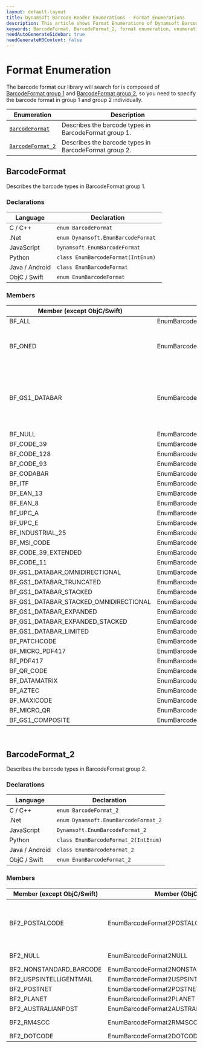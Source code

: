 ```yaml
---
layout: default-layout
title: Dynamsoft Barcode Reader Enumerations - Format Enumerations
description: This article shows Format Enumerations of Dynamsoft Barcode Reader.
keywords: BarcodeFormat, BarcodeFormat_2, format enumeration, enumeration
needAutoGenerateSidebar: true
needGenerateH3Content: false
---
```



# Format Enumeration
The barcode format our library will search for is composed of [BarcodeFormat group 1](#barcodeformat) and [BarcodeFormat group 2](#barcodeformat_2), so you need to specify the barcode format in group 1 and group 2 individually.

  | Enumeration | Description |
  |-------------|-------------|
  | [`BarcodeFormat`](#barcodeformat) | Describes the barcode types in BarcodeFormat group 1. |
  | [`BarcodeFormat_2`](#barcodeformat_2) | Describes the barcode types in BarcodeFormat group 2. |
  



## BarcodeFormat
Describes the barcode types in BarcodeFormat group 1. 

### Declarations
   
| Language | Declaration |
| -------- | ----------- |
| C / C++ | `enum BarcodeFormat` |
| .Net | `enum Dynamsoft.EnumBarcodeFormat ` |
| JavaScript | `Dynamsoft.EnumBarcodeFormat` |
| Python | `class EnumBarcodeFormat(IntEnum)` |
| Java / Android | `class EnumBarcodeFormat` |
| ObjC / Swift | `enum EnumBarcodeFormat` |


### Members
   
| Member (except ObjC/Swift) | Member (ObjC) | Member (Swift) | Value | Description |
| -------------------------- | ------------- | -------------- | ----- | ----------- |
| BF_ALL | EnumBarcodeFormatALL | EnumBarcodeFormat.ALL | 0xFE3FFFFF | All supported formats in [BarcodeFormat group 1](#barcodeformat). |
| BF_ONED | EnumBarcodeFormatONED  | EnumBarcodeFormat.ONED | 0x003007FF | Combined value of BF_CODABAR, BF_CODE_128, BF_CODE_39, BF_CODE_39_Extended, BF_CODE_93, BF_EAN_13, BF_EAN_8, INDUSTRIAL_25, BF_ITF, BF_UPC_A, BF_UPC_E, BF_MSI_CODE, BF_CODE_11. |
| BF_GS1_DATABAR | EnumBarcodeFormatGS1DATABAR | EnumBarcodeFormat.GS1DATABAR | 0x0003F800 | Combined value of BF_GS1_DATABAR_OMNIDIRECTIONAL, BF_GS1_DATABAR_TRUNCATED, BF_GS1_DATABAR_STACKED, BF_GS1_DATABAR_STACKED_OMNIDIRECTIONAL, BF_GS1_DATABAR_EXPANDED, BF_GS1_DATABAR_EXPANDED_STACKED, BF_GS1_DATABAR_LIMITED. | 
| BF_NULL | EnumBarcodeFormatNULL | EnumBarcodeFormat.NULL | 0x00 | No barcode format in [BarcodeFormat group 1](#barcodeformat). |
| BF_CODE_39 | EnumBarcodeFormatCODE39 | EnumBarcodeFormat.CODE39 | 0x01 | Code 39 |
| BF_CODE_128 | EnumBarcodeFormatCODE128 | EnumBarcodeFormat.CODE128 | 0x02 | Code 128 |
| BF_CODE_93 | EnumBarcodeFormatCODE93 | EnumBarcodeFormat.CODE93 | 0x04 | Code 93 |
| BF_CODABAR | EnumBarcodeFormatCODABAR | EnumBarcodeFormat.CODABAR | 0x08 | Codabar |
| BF_ITF  | EnumBarcodeFormatITF | EnumBarcodeFormat.ITF | 0x10 | ITF |
| BF_EAN_13 | EnumBarcodeFormatEAN13 | EnumBarcodeFormat.EAN13 | 0x20 | EAN-13 |
| BF_EAN_8 | EnumBarcodeFormatEAN8 | EnumBarcodeFormat.EAN8 | 0x40 | EAN-8 |
| BF_UPC_A | EnumBarcodeFormatUPCA | EnumBarcodeFormat.UPCA | 0x80 | UPC-A |
| BF_UPC_E | EnumBarcodeFormatUPCE | EnumBarcodeFormat.UPCE | 0x100 | UPC-E |
| BF_INDUSTRIAL_25 | EnumBarcodeFormatINDUSTRIAL | EnumBarcodeFormat.INDUSTRIAL | 0x200 | Industrial 2 of 5 |
| BF_MSI_CODE | EnumBarcodeFormatMSICODE | EnumBarcodeFormat.MSICODE | 0x100000 | MSI Code |
| BF_CODE_39_EXTENDED | EnumBarcodeFormatCODE39EXTENDED | EnumBarcodeFormat.CODE39EXTENDED | 0x400 | Code 39 Extended |
| BF_CODE_11 | EnumBarcodeFormatCODE11 | EnumBarcodeFormat.CODE11 | 0x200000 | Code 11 |
| BF_GS1_DATABAR_OMNIDIRECTIONAL | EnumBarcodeFormatGS1DATABAROMNIDIRECTIONAL | EnumBarcodeFormat.GS1DATABAROMNIDIRECTIONAL | 0x800 | GS1 Databar Omnidirectional |
| BF_GS1_DATABAR_TRUNCATED | EnumBarcodeFormatGS1DATABARTRUNCATED | EnumBarcodeFormat.GS1DATABARTRUNCATED | 0x1000 | GS1 Databar Truncated |
| BF_GS1_DATABAR_STACKED | EnumBarcodeFormatGS1DATABARSTACKED | EnumBarcodeFormat.GS1DATABARSTACKED | 0x2000 | GS1 Databar Stacked |
| BF_GS1_DATABAR_STACKED_OMNIDIRECTIONAL | EnumBarcodeFormatGS1DATABARSTACKEDOMNIDIRECTIONAL | EnumBarcodeFormat.GS1DATABARSTACKEDOMNIDIRECTIONAL | 0x4000 | GS1 Databar Stacked Omnidirectional |
| BF_GS1_DATABAR_EXPANDED | EnumBarcodeFormatGS1DATABAREXPANDED | EnumBarcodeFormat.GS1DATABAREXPANDED | 0x8000 | GS1 Databar Expanded |
| BF_GS1_DATABAR_EXPANDED_STACKED | EnumBarcodeFormatGS1DATABAREXPANDEDSTACKED | EnumBarcodeFormat.GS1DATABAREXPANDEDSTACKED | 0x10000 | GS1 Databar Expaned Stacked |
| BF_GS1_DATABAR_LIMITED | EnumBarcodeFormatGS1DATABARLIMITED | EnumBarcodeFormat.GS1DATABARLIMITED | 0x20000 | GS1 Databar Limited |
| BF_PATCHCODE | EnumBarcodeFormatPATCHCODE | EnumBarcodeFormat.PATCHCODE | 0x00040000 | Patch code |
| BF_MICRO_PDF417 | EnumBarcodeFormatMICROPDF417 | EnumBarcodeFormat.MICROPDF417 | 0x00080000 | Micro PDF417 |
| BF_PDF417 | EnumBarcodeFormatPDF417 | EnumBarcodeFormat.PDF417 | 0x02000000 | PDF417 |
| BF_QR_CODE | EnumBarcodeFormatQRCODE | EnumBarcodeFormat.QRCODE| 0x04000000 | QRCode |
| BF_DATAMATRIX | EnumBarcodeFormatDATAMATRIX | EnumBarcodeFormat.DATAMATRIX | 0x08000000 | DataMatrix |
| BF_AZTEC | EnumBarcodeFormatAZTEC | EnumBarcodeFormat.AZTEC | 0x10000000 | AZTEC |
| BF_MAXICODE | EnumBarcodeFormatMAXICODE | EnumBarcodeFormat.MAXICODE | 0x20000000 | MAXICODE |
| BF_MICRO_QR | EnumBarcodeFormatMICROQR | EnumBarcodeFormat.MICROQR | 0x40000000 | Micro QR Code |
| BF_GS1_COMPOSITE | EnumBarcodeFormatGS1COMPOSITE | EnumBarcodeFormat.GS1COMPOSITE | -2147483648 | GS1 Composite Code |



&nbsp;



## BarcodeFormat_2
Describes the barcode types in BarcodeFormat group 2.


### Declarations
   
| Language | Declaration |
| -------- | ----------- |
| C / C++ | `enum BarcodeFormat_2` |
| .Net | `enum Dynamsoft.EnumBarcodeFormat_2` |
| JavaScript | `Dynamsoft.EnumBarcodeFormat_2` |
| Python | `class EnumBarcodeFormat_2(IntEnum)` |
| Java / Android | `class EnumBarcodeFormat_2` |
| ObjC / Swift | `enum EnumBarcodeFormat_2` |


### Members
   
| Member (except ObjC/Swift) | Member (ObjC) | Member (Swift) | Value | Description |
| -------------------------- | ------------- | -------------- | ----- | ----------- |
| BF2_POSTALCODE | EnumBarcodeFormat2POSTALCODE | EnumBarcodeFormat2.POSTALCODE | 0x01F00000 | Combined value of BF2_USPSINTELLIGENTMAIL, BF2_POSTNET, BF2_PLANET, BF2_AUSTRALIANPOST, BF2_RM4SCC. |
| BF2_NULL | EnumBarcodeFormat2NULL | EnumBarcodeFormat2.NULL | 0x00 | No barcode format in [BarcodeFormat group 2](#barcodeformat_2). |
| BF2_NONSTANDARD_BARCODE | EnumBarcodeFormat2NONSTANDARDBARCODE | EnumBarcodeFormat2.NONSTANDARDBARCODE | 0x01 | Nonstandard barcode |
| BF2_USPSINTELLIGENTMAIL | EnumBarcodeFormat2USPSINTELLIGENTMAIL | EnumBarcodeFormat2.USPSINTELLIGENTMAIL | 0x00100000 | USPS Intelligent Mail |
| BF2_POSTNET | EnumBarcodeFormat2POSTNET | EnumBarcodeFormat2.POSTNET | 0x00200000 | Postnet |
| BF2_PLANET | EnumBarcodeFormat2PLANET | EnumBarcodeFormat2.PLANET | 0x00400000 | Planet |
| BF2_AUSTRALIANPOST | EnumBarcodeFormat2AUSTRALIANPOST | EnumBarcodeFormat2.AUSTRALIANPOST | 0x00800000 | Australian Post |
| BF2_RM4SCC | EnumBarcodeFormat2RM4SCC | EnumBarcodeFormat2.RM4SCC | 0x01000000 | Royal Mail 4-State Customer Barcode |
| BF2_DOTCODE | EnumBarcodeFormat2DOTCODE | EnumBarcodeFormat2.DOTCODE | 0x02 | DotCode |

